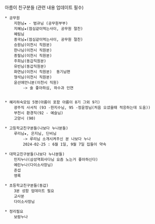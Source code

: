 아름이 친구분들 (관련 내용 업데이트 필수)

	* 공무원
		지현님★ - 범규님 (공무원부부)
		지혜님★(점심같이먹는사이, 공무원 절친)
		혜림님
		종국님★(점심같이먹는사이, 공무원 절친)
		승원님(이천시 직원분)
		한나님(이천시 직원분)
		종필님(이천시 직원분)
		주희님(동갑직원분)
		유빈님(동갑직원분)
		화연님(이천시 직원분)  동기남편
		형석님(이천시 직원분)
		윤선애언니분(이천시 직원)
			-> 술 좋아하심, 하수과 인연

	
	* 혜리하숙모임 5명(아름이 포함 아름이 8기 그외 9기)
  		광주직 사서직 (93 -한지수님, 95 -정윤정님(처음 오셨을때 적응하는데 도움))
  		부천시 환경직(92 - 예슬님)
  		고양시 (90)

	* 고등학교친구분들(나보다 누나분들)
		루리님★, 은지님, 딘비님 
			-> 루리님 소개시켜주신 분 나보다 누나
			2024-02-25 : 6월 1일, 9월 7일 집들이 약속
	
	* 대학교친구분들(나보다 누나분들)
		민지누나(삼성역회사다님 요즘 노는거 좋아하신다)
		예린누나(다이소사장님)
		준섭
		영록
	
	* 초등학교친구분들(동갑)
		3분 성함 업데이트 필요
		교사분
		다이소사장님
	
	* 정리필요
		보람누나


















